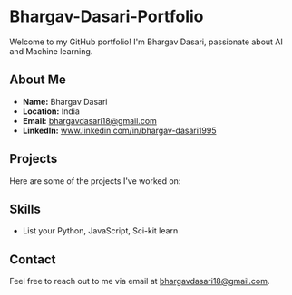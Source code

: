 # Bhargav-Dasari-Portfolio

Welcome to my GitHub portfolio! I'm Bhargav Dasari, passionate about AI and Machine learning.

## About Me

- **Name:** Bhargav Dasari
- **Location:** India
- **Email:** bhargavdasari18@gmail.com
- **LinkedIn:** www.linkedin.com/in/bhargav-dasari1995

## Projects

Here are some of the projects I've worked on:


## Skills

- List your Python, JavaScript, Sci-kit learn

## Contact

Feel free to reach out to me via email at bhargavdasari18@gmail.com.

